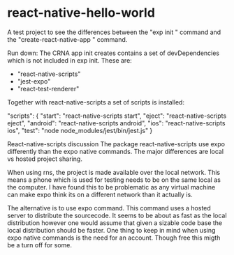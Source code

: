 # react-native-hello-world 
A test project to see the differences between the "exp init <app-name>" command and the "create-react-native-app <app-name>" command.

Run down:
The CRNA app init creates contains a set of devDependencies which is not included in exp init.
These are: 
* "react-native-scripts"
* "jest-expo"
* "react-test-renderer"

Together with react-native-scripts a set of scripts is installed:

"scripts": {
    "start": "react-native-scripts start",
    "eject": "react-native-scripts eject",
    "android": "react-native-scripts android",
    "ios": "react-native-scripts ios",
    "test": "node node_modules/jest/bin/jest.js"
}

React-native-scripts discussion
The package react-native-scripts use expo differently than the expo native commands.
The major differences are local vs hosted project sharing.

When using rns, the project is made available over the local network. 
This means a phone which is used for testing needs to be on the same local as the computer.
I have found this to be problematic as any virtual machine can make expo think its on a different network than it actually is.

The alternative is to use expo command. This command uses a hosted server to distribute the sourcecode.
It seems to be about as fast as the local distribution however one would assume that given a sizable code base the local distribution should be faster.
One thing to keep in mind when using expo native commands is the need for an account. Though free this migth be a turn off for some.

